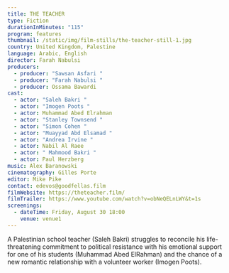 ```yaml
---
title: THE TEACHER
type: Fiction
durationInMinutes: "115"
program: features
thumbnail: /static/img/film-stills/the-teacher-still-1.jpg
country: United Kingdom, Palestine
language: Arabic, English
director: Farah Nabulsi
producers:
  - producer: "Sawsan Asfari "
  - producer: "Farah Nabulsi "
  - producer: Ossama Bawardi
cast:
  - actor: "Saleh Bakri "
  - actor: "Imogen Poots "
  - actor: Muhammad Abed Elrahman
  - actor: "Stanley Townsend "
  - actor: "Simon Cohen "
  - actor: "Muayyad Abd Elsamad "
  - actor: "Andrea Irvine "
  - actor: Nabil Al Raee
  - actor: " Mahmood Bakri "
  - actor: Paul Herzberg
music: Alex Baranowski
cinematography: Gilles Porte
editor: Mike Pike
contact: edevos@goodfellas.film
filmWebsite: https://theteacher.film/
filmTrailer: https://www.youtube.com/watch?v=obNeQELnLWY&t=1s
screenings:
  - dateTime: Friday, August 30 18:00
    venue: venue1
---
```

A Palestinian school teacher (Saleh Bakri) struggles to reconcile his life-threatening commitment to political resistance with his emotional support for one of his students (Muhammad Abed ElRahman) and the chance of a new romantic relationship with a volunteer worker (Imogen Poots).
